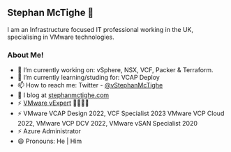 ## Stephan McTighe 👋
I am an Infrastructure focused IT professional working in the UK, specialising in VMware technologies.  

### About Me!
- 🔭 I’m currently working on: vSphere, NSX, VCF, Packer & Terraform.
- 🌱 I’m currently learning/studing for: VCAP Deploy
- 📫 How to reach me: Twitter - [@vStephanMcTighe](https://twitter.com/vStephanMcTighe)
- 💬 I blog at [stephanmctighe.com](stephanmctighe.com)
- ⚡ [VMware vExpert](https://vexpert.vmware.com/directory/6613) 🌟🌟🌟🌟
- ⚡ VMware VCAP Design 2022, VCF Specialist 2023 VMware VCP Cloud 2022, VMware VCP DCV 2022, VMware vSAN Specialist 2020
- ⚡ Azure Administrator
- 😄 Pronouns: He | Him

<!--
**smctighevcp/smctighevcp** is a ✨ _special_ ✨ repository because its `README.md` (this file) appears on your GitHub profile.

Here are some ideas to get you started:

- 🔭 I’m currently working on ...
- 🌱 I’m currently learning ...
- 👯 I’m looking to collaborate on ...
- 🤔 I’m looking for help with ...
- 💬 Ask me about ...
- 📫 How to reach me: ...
- 😄 Pronouns: ...
- ⚡ Fun fact: ...
-->
